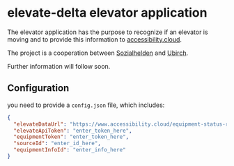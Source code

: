 # elevate-delta elevator application

The elevator application has the purpose to recognize if an elevator is moving 
and to provide this information to [accessibility.cloud](https://accessibility.cloud).

The project is a cooperation between [Sozialhelden](https://sozialhelden.de) and [Ubirch](https://ubirch.de).

Further information will follow soon.
  
## Configuration

you need to provide a `config.json` file, which includes:

```json
{
  "elevateDataUrl": "https://www.accessibility.cloud/equipment-status-reports.json",
  "elevateApiToken": "enter_token_here",
  "equipmentToken": "enter_token_here",
  "sourceId": "enter_id_here",
  "equipmentInfoId": "enter_info_here"
}
```